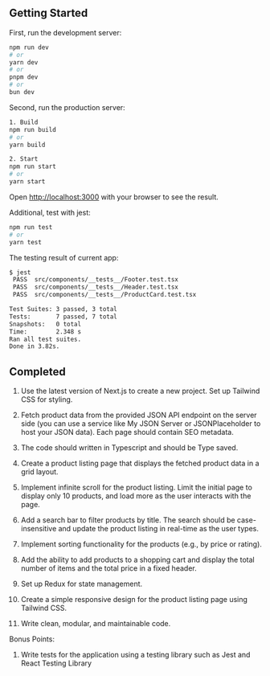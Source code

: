 ## Getting Started

First, run the development server:

```bash
npm run dev
# or
yarn dev
# or
pnpm dev
# or
bun dev
```

Second, run the production server:

```bash
1. Build
npm run build
# or
yarn build

2. Start
npm run start
# or
yarn start
```

Open [http://localhost:3000](http://localhost:3000) with your browser to see the result.

Additional, test with jest:

```bash
npm run test
# or
yarn test
```

The testing result of current app:

```bash
$ jest
 PASS  src/components/__tests__/Footer.test.tsx
 PASS  src/components/__tests__/Header.test.tsx     
 PASS  src/components/__tests__/ProductCard.test.tsx

Test Suites: 3 passed, 3 total
Tests:       7 passed, 7 total
Snapshots:   0 total
Time:        2.348 s
Ran all test suites.
Done in 3.82s.
```

## Completed

1. Use the latest version of Next.js to create a new project. Set up Tailwind CSS for styling.

2. Fetch product data from the provided JSON API endpoint on the server side (you can use a service like My JSON Server or JSONPlaceholder to host your JSON data). Each page should contain SEO metadata.

3. The code should written in Typescript and should be Type saved. 

4. Create a product listing page that displays the fetched product data in a grid layout.

5. Implement infinite scroll for the product listing.  Limit the initial page to display only 10 products, and load more as the user interacts with the page.

6. Add a search bar to filter products by title. The search should be case-insensitive and update the product listing in real-time as the user types.

7. Implement sorting functionality for the products (e.g., by price or rating).

8. Add the ability to add products to a shopping cart and display the total number of items and the total price in a fixed header.

9. Set up Redux for state management.

10. Create a simple responsive design for the product listing page using Tailwind CSS.

11. Write clean, modular, and maintainable code.

Bonus Points:
1. Write tests for the application using a testing library such as Jest and React Testing Library
